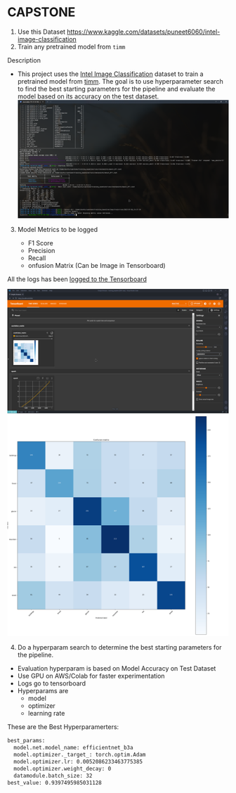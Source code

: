 # CAPSTONE

1. Use this Dataset https://www.kaggle.com/datasets/puneet6060/intel-image-classification
2. Train any pretrained model from `timm`

Description

- This project uses the [Intel Image Classification](https://www.kaggle.com/datasets/puneet6060/intel-image-classification) dataset to train a pretrained model from [timm](https://github.com/rwightman/pytorch-image-models). The goal is to use hyperparameter search to find the best starting parameters for the pipeline and evaluate the model based on its accuracy on the test dataset. 
![](/images/1.png)

3.  Model Metrics to be logged

    - F1 Score
    - Precision
    - Recall
    - onfusion Matrix (Can be Image in Tensorboard)

All the logs has been [logged to the Tensorboard](https://tensorboard.dev/experiment/d31Ngs04Q2SMmee3exgvXQ/#scalars)

![](images/2.png)
![](images/3.png)

4. Do a hyperparam search to determine the best starting parameters for the pipeline.

- Evaluation hyperparam is based on Model Accuracy on Test Dataset
- Use GPU on AWS/Colab for faster experimentation
- Logs go to tensorboard
- Hyperparams are
  - model
  - optimizer
  - learning rate

These are the Best Hyperparamerters: 
```
best_params:
  model.net.model_name: efficientnet_b3a
  model.optimizer._target_: torch.optim.Adam
  model.optimizer.lr: 0.0052086233463775385
  model.optimizer.weight_decay: 0
  datamodule.batch_size: 32
best_value: 0.9397495985031128

```
